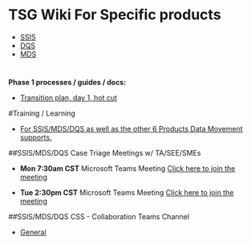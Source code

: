 
# TSG Wiki For Specific products

- [SSIS](https://dev.azure.com/Supportability/Big%20Data/_wiki/wikis/Big-Data.wiki/331803/SQL-Server-Integration-Services) 
- [DQS](https://dev.azure.com/Supportability/Big%20Data/_wiki/wikis/Big-Data.wiki/331809/Data-Quality-Services)
- [MDS](https://dev.azure.com/Supportability/Big%20Data/_wiki/wikis/Big-Data.wiki/331807/Master-Data-Services)

# 
# 

**Phase 1 processes / guides / docs:**
- [Transition plan, day 1, hot cut ](https://microsofteur.sharepoint.com/:p:/t/WWDataMovement/EfweBjcgi8RHpSvoBgHSOmIBGhyvu1Cl_SahJZn74zHJbg?e=AnNXV0)

#Training / Learning 
- [For SSIS/MDS/DQS as well as the other 6 Products Data Movement supports.](https://dev.azure.com/Supportability/Big%20Data/_wiki/wikis/Big-Data.wiki/286261/Support-Engineer-Training) 

##SSIS/MDS/DQS Case Triage Meetings w/ TA/SEE/SMEs
 
- **Mon 7:30am CST** 
Microsoft Teams Meeting
[Click here to join the meeting](https://teams.microsoft.com/l/meetup-join/19%3ameeting_YjZkM2IyZTItMzQ3NS00MWE4LTkzODEtZTRjMmRlMWJjYWU5%40thread.v2/0?context=%7b%22Tid%22%3a%2272f988bf-86f1-41af-91ab-2d7cd011db47%22%2c%22Oid%22%3a%223b3fe204-ab8b-400c-ad3d-d3e80cd70eee%22%7d)

- **Tue 2:30pm CST** 
Microsoft Teams Meeting
[Click here to join the meeting](https://teams.microsoft.com/l/meetup-join/19%3ameeting_YjZkM2IyZTItMzQ3NS00MWE4LTkzODEtZTRjMmRlMWJjYWU5%40thread.v2/0?context=%7b%22Tid%22%3a%2272f988bf-86f1-41af-91ab-2d7cd011db47%22%2c%22Oid%22%3a%223b3fe204-ab8b-400c-ad3d-d3e80cd70eee%22%7d)

##SSIS/MDS/DQS CSS - Collaboration Teams Channel
- [General](https://teams.microsoft.com/l/channel/19%3a12b9a87efd3c462e82c04e455a299265%40thread.tacv2/General?groupId=5aecbfad-4c41-487e-8bf8-8d187d11927b&tenantId=72f988bf-86f1-41af-91ab-2d7cd011db47)